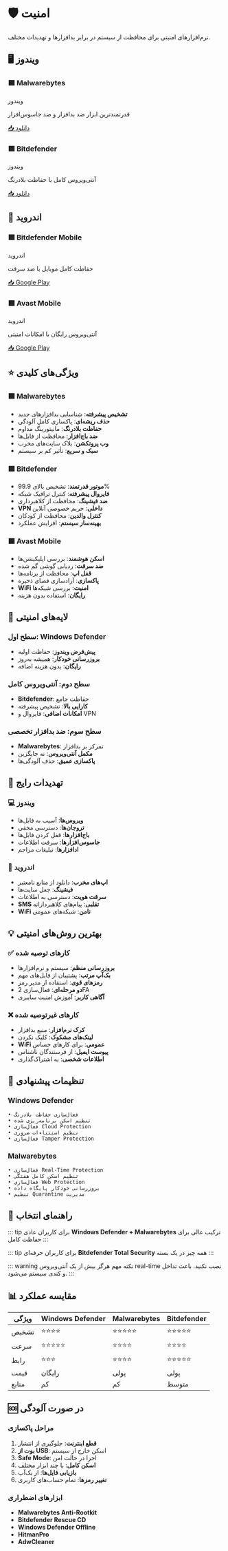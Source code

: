 # 🛡️ امنیت

نرم‌افزارهای امنیتی برای محافظت از سیستم در برابر بدافزارها و تهدیدات مختلف.

## 🖥️ ویندوز

<div class="app-cards">
  <div class="app-card">
    <h3>🟩 Malwarebytes</h3>
    <div class="platforms">
      <span class="platform-tag">ویندوز</span>
    </div>
    <p>قدرتمندترین ابزار ضد بدافزار و ضد جاسوس‌افزار</p>
    <div class="apps">
      <a href="https://www.malwarebytes.com" class="app-link" target="_blank">
        📥 دانلود
      </a>
    </div>
  </div>

  <div class="app-card">
    <h3>🟥 Bitdefender</h3>
    <div class="platforms">
      <span class="platform-tag">ویندوز</span>
    </div>
    <p>آنتی‌ویروس کامل با حفاظت بلادرنگ</p>
    <div class="apps">
      <a href="https://www.bitdefender.com" class="app-link" target="_blank">
        📥 دانلود
      </a>
    </div>
  </div>
</div>

## 📱 اندروید

<div class="app-cards">
  <div class="app-card">
    <h3>🟥 Bitdefender Mobile</h3>
    <div class="platforms">
      <span class="platform-tag">اندروید</span>
    </div>
    <p>حفاظت کامل موبایل با ضد سرقت</p>
    <div class="apps">
      <a href="https://play.google.com/store/apps/details?id=com.bitdefender.security" class="app-link" target="_blank">
        📥 Google Play
      </a>
    </div>
  </div>

  <div class="app-card">
    <h3>🟩 Avast Mobile</h3>
    <div class="platforms">
      <span class="platform-tag">اندروید</span>
    </div>
    <p>آنتی‌ویروس رایگان با امکانات امنیتی</p>
    <div class="apps">
      <a href="https://play.google.com/store/apps/details?id=com.avast.android.mobilesecurity" class="app-link" target="_blank">
        📥 Google Play
      </a>
    </div>
  </div>
</div>

## ⭐ ویژگی‌های کلیدی

### 🟩 Malwarebytes
- **تشخیص پیشرفته**: شناسایی بدافزارهای جدید
- **حذف ریشه‌ای**: پاکسازی کامل آلودگی
- **حفاظت بلادرنگ**: مانیتورینگ مداوم
- **ضد باج‌افزار**: محافظت از فایل‌ها
- **وب پروتکشن**: بلاک سایت‌های مخرب
- **سبک و سریع**: تأثیر کم بر سیستم

### 🟥 Bitdefender
- **موتور قدرتمند**: تشخیص بالای 99.9%
- **فایروال پیشرفته**: کنترل ترافیک شبکه
- **ضد فیشینگ**: محافظت از کلاهبرداری
- **VPN داخلی**: حریم خصوصی آنلاین
- **کنترل والدین**: محافظت از کودکان
- **بهینه‌ساز سیستم**: افزایش عملکرد

### 🟩 Avast Mobile
- **اسکن هوشمند**: بررسی اپلیکیشن‌ها
- **ضد سرقت**: ردیابی گوشی گم شده
- **قفل اپ**: محافظت از برنامه‌ها
- **پاکسازی**: آزادسازی فضای ذخیره
- **WiFi امنیت**: بررسی شبکه‌ها
- **رایگان**: استفاده بدون هزینه

## 🔐 لایه‌های امنیتی

### سطح اول: Windows Defender
- **پیش‌فرض ویندوز**: حفاظت اولیه
- **بروزرسانی خودکار**: همیشه به‌روز
- **رایگان**: بدون هزینه اضافه

### سطح دوم: آنتی‌ویروس کامل
- **Bitdefender**: حفاظت جامع
- **کارایی بالا**: تشخیص پیشرفته
- **امکانات اضافی**: فایروال و VPN

### سطح سوم: ضد بدافزار تخصصی
- **Malwarebytes**: تمرکز بر بدافزار
- **مکمل آنتی‌ویروس**: نه جایگزین
- **پاکسازی عمیق**: حذف آلودگی‌ها

## 🚨 تهدیدات رایج

### 💻 ویندوز
- **ویروس‌ها**: آسیب به فایل‌ها
- **تروجان‌ها**: دسترسی مخفی
- **باج‌افزارها**: قفل کردن فایل‌ها
- **جاسوس‌افزارها**: سرقت اطلاعات
- **ادافزارها**: تبلیغات مزاحم

### 📱 اندروید
- **اپ‌های مخرب**: دانلود از منابع نامعتبر
- **فیشینگ**: جعل سایت‌ها
- **سرقت هویت**: دسترسی به اطلاعات
- **SMS تقلبی**: پیام‌های کلاهبردارانه
- **WiFi نامن**: شبکه‌های عمومی

## 💡 بهترین روش‌های امنیتی

### ✅ کارهای توصیه شده
- **بروزرسانی منظم**: سیستم و نرم‌افزارها
- **بک‌آپ مرتب**: پشتیبان از فایل‌های مهم
- **رمزهای قوی**: استفاده از مدیر رمز
- **دو مرحله‌ای**: فعال‌سازی 2FA
- **آگاهی کاربر**: آموزش امنیت سایبری

### ❌ کارهای غیرتوصیه شده
- **کرک نرم‌افزار**: منبع بدافزار
- **لینک‌های مشکوک**: کلیک نکردن
- **WiFi عمومی**: برای کارهای حساس
- **پیوست ایمیل**: از فرستندگان ناشناس
- **اطلاعات شخصی**: به اشتراک‌گذاری

## 🔧 تنظیمات پیشنهادی

### Windows Defender
```
• فعال‌سازی حفاظت بلادرنگ
• تنظیم اسکن برنامه‌ریزی شده
• فعال‌سازی Cloud Protection
• تنظیم استثناءات ضروری
• فعال‌سازی Tamper Protection
```

### Malwarebytes
```
• فعال‌سازی Real-Time Protection
• تنظیم اسکن کامل هفتگی
• فعال‌سازی Web Protection
• بروزرسانی خودکار پایگاه داده
• تنظیم Quarantine مدیریت
```

## 🎯 راهنمای انتخاب

::: tip برای کاربران عادی
**Windows Defender + Malwarebytes** ترکیب عالی برای حفاظت کامل
:::

::: tip برای کاربران حرفه‌ای
**Bitdefender Total Security** همه چیز در یک بسته
:::

::: warning نکته مهم
هرگز بیش از یک آنتی‌ویروس real-time نصب نکنید. باعث تداخل و کندی سیستم می‌شود.
:::

## 📊 مقایسه عملکرد

| ویژگی | Windows Defender | Malwarebytes | Bitdefender |
|--------|------------------|--------------|-------------|
| تشخیص | ⭐⭐⭐⭐ | ⭐⭐⭐⭐⭐ | ⭐⭐⭐⭐⭐ |
| سرعت | ⭐⭐⭐⭐⭐ | ⭐⭐⭐⭐ | ⭐⭐⭐⭐ |
| رابط | ⭐⭐⭐ | ⭐⭐⭐⭐ | ⭐⭐⭐⭐⭐ |
| قیمت | رایگان | پولی | پولی |
| منابع | کم | کم | متوسط |

## 🆘 در صورت آلودگی

### مراحل پاکسازی
1. **قطع اینترنت**: جلوگیری از انتشار
2. **بوت از USB**: اسکن خارج از سیستم
3. **Safe Mode**: اجرا در حالت امن
4. **اسکن کامل**: با چند ابزار مختلف
5. **بازیابی فایل‌ها**: از بک‌آپ
6. **تغییر رمزها**: تمام حساب‌های کاربری

### ابزارهای اضطراری
- **Malwarebytes Anti-Rootkit**
- **Bitdefender Rescue CD**
- **Windows Defender Offline**
- **HitmanPro**
- **AdwCleaner**